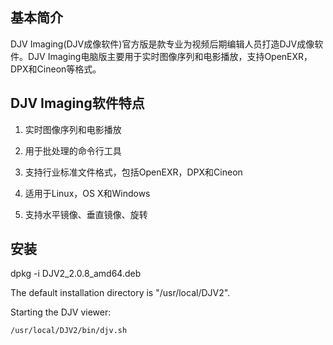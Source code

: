 
## 基本简介

DJV Imaging(DJV成像软件)官方版是款专业为视频后期编辑人员打造DJV成像软件。DJV
Imaging电脑版主要用于实时图像序列和电影播放，支持OpenEXR，DPX和Cineon等格式。

## DJV Imaging软件特点

1. 实时图像序列和电影播放

2. 用于批处理的命令行工具

3. 支持行业标准文件格式，包括OpenEXR，DPX和Cineon

4. 适用于Linux，OS X和Windows

5. 支持水平镜像、垂直镜像、旋转


## 安装

dpkg -i DJV2_2.0.8_amd64.deb

The default installation directory is "/usr/local/DJV2".

Starting the DJV viewer:

    /usr/local/DJV2/bin/djv.sh


